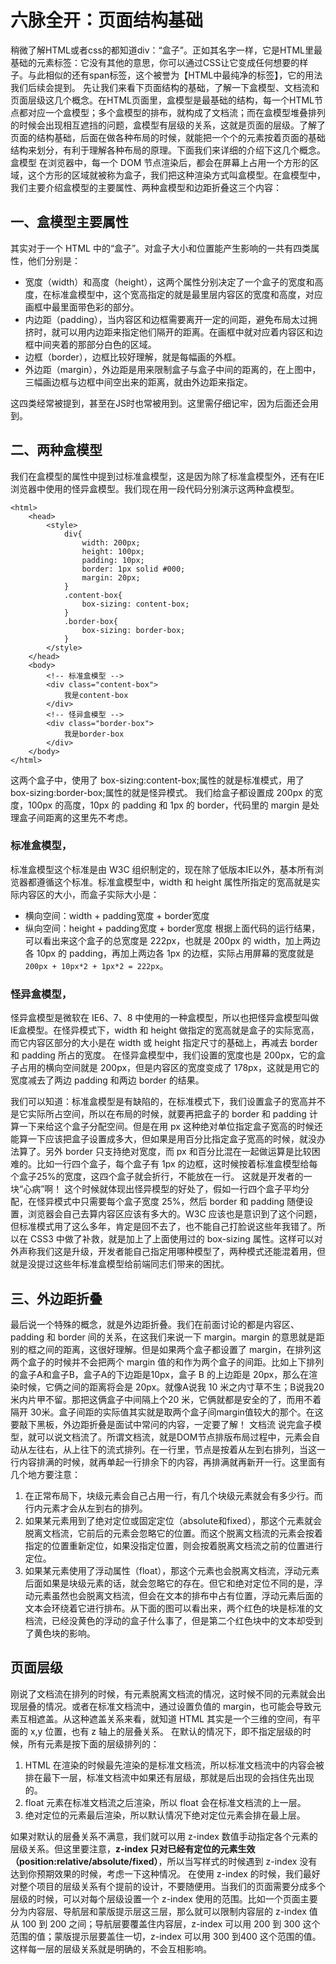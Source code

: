 # 六脉全开：页面结构基础

稍微了解HTML或者css的都知道div：“盒子”。正如其名字一样，它是HTML里最基础的元素标签：它没有其他的意思，你可以通过CSS让它变成任何想要的样子。与此相似的还有span标签，这个被誉为【HTML中最纯净的标签】，它的用法我们后续会提到。
先让我们来看下页面结构的基础，了解一下盒模型、文档流和页面层级这几个概念。在HTML页面里，盒模型是最基础的结构，每一个HTML节点都对应一个盒模型；多个盒模型的排布，就构成了文档流；而在盒模型堆叠排列的时候会出现相互遮挡的问题，盒模型有层级的关系，这就是页面的层级。了解了页面的结构基础，后面在做各种布局的时候，就能把一个个的元素按着页面的基础结构来划分，有利于理解各种布局的原理。下面我们来详细的介绍下这几个概念。
盒模型
在浏览器中，每一个 DOM 节点渲染后，都会在屏幕上占用一个方形的区域，这个方形的区域就被称为盒子，我们把这种渲染方式叫盒模型。在盒模型中，我们主要介绍盒模型的主要属性、两种盒模型和边距折叠这三个内容：
## 一、盒模型主要属性
其实对于一个 HTML 中的“盒子”。对盒子大小和位置能产生影响的一共有四类属性，他们分别是：
 - 宽度（width）和高度（height），这两个属性分别决定了一个盒子的宽度和高度，在标准盒模型中，这个宽高指定的就是最里层内容区的宽度和高度，对应画框中最里面带色彩的部分。
 - 内边距（padding），当内容区和边框需要离开一定的间距，避免布局太过拥挤时，就可以用内边距来指定他们隔开的距离。在画框中就对应着内容区和边框中间夹着的那部分白色的区域。
 - 边框（border），边框比较好理解，就是每幅画的外框。
 - 外边距（margin），外边距是用来限制盒子与盒子中间的距离的，在上图中，三幅画边框与边框中间空出来的距离，就由外边距来指定。

这四类经常被提到，甚至在JS时也常被用到。这里需仔细记牢，因为后面还会用到。


## 二、两种盒模型
我们在盒模型的属性中提到过标准盒模型，这是因为除了标准盒模型外，还有在IE浏览器中使用的怪异盒模型。我们现在用一段代码分别演示这两种盒模型。
```
<html>
    <head>
        <style>
            div{
                width: 200px;
                height: 100px;
                padding: 10px;
                border: 1px solid #000;
                margin: 20px;
            }
            .content-box{
                box-sizing: content-box;
            }
            .border-box{
                box-sizing: border-box;
            }
        </style>
    </head>
    <body>
        <!-- 标准盒模型 -->
        <div class="content-box">
            我是content-box
        </div>
        <!-- 怪异盒模型 -->
        <div class="border-box">
            我是border-box
        </div>
    </body>
</html>
```
这两个盒子中，使用了 box-sizing:content-box;属性的就是标准模式，用了 box-sizing:border-box;属性的就是怪异模式。
我们给盒子都设置成 200px 的宽度，100px 的高度，10px 的 padding 和 1px 的 border，代码里的 margin 是处理盒子间距离的这里先不考虑。
### 标准盒模型，
标准盒模型这个标准是由 W3C 组织制定的，现在除了低版本IE以外，基本所有浏览器都遵循这个标准。标准盒模型中，width 和 height 属性所指定的宽高就是实际内容区的大小，而盒子实际大小是：
 - 横向空间：width  + padding宽度 + border宽度
 - 纵向空间：height + padding宽度 + border宽度
根据上面代码的运行结果，可以看出来这个盒子的总宽度是 222px，也就是 200px 的 width，加上两边各 10px 的 padding，再加上两边各 1px 的边框，实际占用屏幕的宽度就是 ```200px + 10px*2 + 1px*2 = 222px```。

### 怪异盒模型，
怪异盒模型是微软在 IE6、7、8 中使用的一种盒模型，所以也把怪异盒模型叫做 IE盒模型。在怪异模式下，width 和 height 做指定的宽高就是盒子的实际宽高，而它内容区部分的大小是在 width 或 height 指定尺寸的基础上，再减去 border 和 padding 所占的宽度。
在怪异盒模型中，我们设置的宽度也是 200px，它的盒子占用的横向空间就是 200px，但是内容区的宽度变成了 178px，这就是用它的宽度减去了两边 padding 和两边 border 的结果。

我们可以知道：标准盒模型是有缺陷的，在标准模式下，我们设置盒子的宽高并不是它实际所占空间，所以在布局的时候，就要再把盒子的 border 和 padding 计算一下来给这个盒子分配空间。但是在用 px 这种绝对单位指定盒子宽高的时候还能算一下应该把盒子设置成多大，但如果是用百分比指定盒子宽高的时候，就没办法算了。另外 border 只支持绝对宽度，而 px 和百分比混在一起做运算是比较困难的。比如一行四个盒子，每个盒子有 1px 的边框，这时候按着标准盒模型给每个盒子25%的宽度，这四个盒子就会折行，不能放在一行。
这就是开发者的一块“心病”啊！
这个时候就体现出怪异模型的好处了，假如一行四个盒子平均分配，在怪异模式中只需要每个盒子宽度 25%，然后 border 和 padding 随便设置，浏览器会自己去算内容区应该有多大的。W3C 应该也是意识到了这个问题，但标准模式用了这么多年，肯定是回不去了，也不能自己打脸说这些年我错了。所以在 CSS3 中做了补救，就是加上了上面使用过的 box-sizing 属性。这样可以对外声称我们这是升级，开发者能自己指定用哪种模型了，两种模式还能混着用，但就是没提过这些年标准盒模型给前端同志们带来的困扰。
## 三、外边距折叠
最后说一个特殊的概念，就是外边距折叠。我们在前面讨论的都是内容区、padding 和 border 间的关系，在这我们来说一下 margin。margin 的意思就是距别的框之间的距离，这很好理解。但是如果两个盒子都设置了 margin，在排列这两个盒子的时候并不会把两个 margin 值的和作为两个盒子的间距。比如上下排列的盒子A和盒子B，盒子A的下边距是10px，盒子 B 的上边距是 20px，那么在渲染时候，它俩之间的距离将会是 20px。就像A说我 10 米之内寸草不生；B说我20米内片甲不留。那把这俩盒子中间隔上个20 米，它俩就都是安全的了，而用不着隔开 30米。盒子间距的实际值其实就是取两个盒子间margin值较大的那个。在这要敲下黑板，外边距折叠是面试中常问的内容，一定要了解！
文档流
说完盒子模型，就可以说文档流了。所谓文档流，就是DOM节点排版布局过程中，元素会自动从左往右，从上往下的流式排列。在一行里，节点是按着从左到右排列，当这一行内容排满的时候，就再单起一行排余下的内容，再排满就再新开一行。这里面有几个地方要注意：
 1. 在正常布局下，块级元素会自己占用一行，有几个块级元素就会有多少行。而行内元素才会从左到右的排列。
 2. 如果某元素用到了绝对定位或固定定位（absolute和fixed），那这个元素就会脱离文档流，它前后的元素会忽略它的位置。而这个脱离文档流的元素会按着指定的位置重新定位，如果没指定位置，则会按着脱离文档流之前的位置进行定位。
 3. 如果某元素使用了浮动属性（float），那这个元素也会脱离文档流，浮动元素后面如果是块级元素的话，就会忽略它的存在。但它和绝对定位不同的是，浮动元素虽然也会脱离文档流，但会在文本的排布中占有位置，浮动元素后面的文本会环绕着它进行排布。从下面的图可以看出来，两个红色的块是标准的文档流，已经没黄色的浮动的盒子什么事了，但是第二个红色块中的文本却受到了黄色块的影响。

## 页面层级
刚说了文档流在排列的时候，有元素脱离文档流的情况，这时候不同的元素就会出现层叠的情况。或者在标准文档流中，通过设置负值的 margin，也可能会导致元素互相遮盖。从这种遮盖关系来看，就知道 HTML 其实是一个三维的空间，有平面的 x,y 位置，也有 z 轴上的层叠关系。
在默认的情况下，即不指定层级的时候，所有元素是按下面的层级排列的：
 1. HTML 在渲染的时候最先渲染的是标准文档流，所以标准文档流中的内容会被排在最下一层，标准文档流中如果还有层级，那就是后出现的会挡住先出现的。
 2. float 元素在标准文档流之后渲染，所以 float 会在标准文档流的上一层。
 3. 绝对定位的元素最后渲染，所以默认情况下绝对定位元素会排在最上层。

如果对默认的层叠关系不满意，我们就可以用 z-index 数值手动指定各个元素的层级关系。但这里要注意，**z-index 只对已经有定位的元素生效（position:relative/absolute/fixed）**，所以当写样式的时候遇到 z-index 没有达到你预期效果的时候，考虑一下这种情况。
在使用 z-index 的时候，我们最好对整个项目的层级关系有个提前的设计，不要随便用。当我们的页面需要分成多个层级的时候，可以对每个层级设置一个 z-index 使用的范围。比如一个页面主要分为内容层、导航层和蒙版提示层这三层，那么就可以限制内容层的 z-index 值从 100 到 200 之间；导航层要覆盖住内容层，z-index 可以用 200 到 300 这个范围的值；蒙版提示层要盖住一切，z-index 可以用 300 到400 这个范围的值。这样每一层的层级关系就是明确的，不会互相影响。

